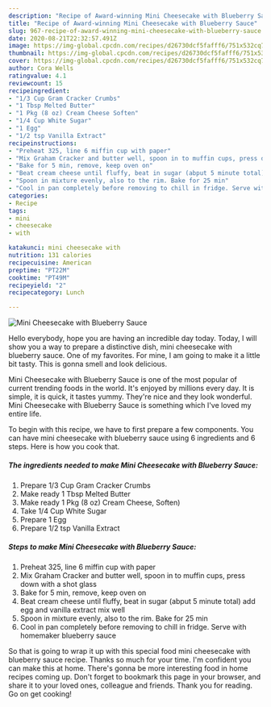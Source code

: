 ```yaml
---
description: "Recipe of Award-winning Mini Cheesecake with Blueberry Sauce"
title: "Recipe of Award-winning Mini Cheesecake with Blueberry Sauce"
slug: 967-recipe-of-award-winning-mini-cheesecake-with-blueberry-sauce
date: 2020-08-21T22:32:57.491Z
image: https://img-global.cpcdn.com/recipes/d26730dcf5fafff6/751x532cq70/mini-cheesecake-with-blueberry-sauce-recipe-main-photo.jpg
thumbnail: https://img-global.cpcdn.com/recipes/d26730dcf5fafff6/751x532cq70/mini-cheesecake-with-blueberry-sauce-recipe-main-photo.jpg
cover: https://img-global.cpcdn.com/recipes/d26730dcf5fafff6/751x532cq70/mini-cheesecake-with-blueberry-sauce-recipe-main-photo.jpg
author: Cora Wells
ratingvalue: 4.1
reviewcount: 15
recipeingredient:
- "1/3 Cup Gram Cracker Crumbs"
- "1 Tbsp Melted Butter"
- "1 Pkg (8 oz) Cream Cheese Soften"
- "1/4 Cup White Sugar"
- "1 Egg"
- "1/2 tsp Vanilla Extract"
recipeinstructions:
- "Preheat 325, line 6 miffin cup with paper"
- "Mix Graham Cracker and butter well, spoon in to muffin cups, press down with a shot glass"
- "Bake for 5 min, remove, keep oven on"
- "Beat cream cheese until fluffy, beat in sugar (abput 5 minute total) add egg and vanilla extract mix well"
- "Spoon in mixture evenly, also to the rim. Bake for 25 min"
- "Cool in pan completely before removing to chill in fridge. Serve with homemaker blueberry sauce"
categories:
- Recipe
tags:
- mini
- cheesecake
- with

katakunci: mini cheesecake with 
nutrition: 131 calories
recipecuisine: American
preptime: "PT22M"
cooktime: "PT49M"
recipeyield: "2"
recipecategory: Lunch

---
```



![Mini Cheesecake with Blueberry Sauce](https://img-global.cpcdn.com/recipes/d26730dcf5fafff6/751x532cq70/mini-cheesecake-with-blueberry-sauce-recipe-main-photo.jpg)

Hello everybody, hope you are having an incredible day today. Today, I will show you a way to prepare a distinctive dish, mini cheesecake with blueberry sauce. One of my favorites. For mine, I am going to make it a little bit tasty. This is gonna smell and look delicious.

Mini Cheesecake with Blueberry Sauce is one of the most popular of current trending foods in the world. It's enjoyed by millions every day. It is simple, it is quick, it tastes yummy. They're nice and they look wonderful. Mini Cheesecake with Blueberry Sauce is something which I've loved my entire life.




To begin with this recipe, we have to first prepare a few components. You can have mini cheesecake with blueberry sauce using 6 ingredients and 6 steps. Here is how you cook that.

<!--inarticleads1-->

##### The ingredients needed to make Mini Cheesecake with Blueberry Sauce:

1. Prepare 1/3 Cup Gram Cracker Crumbs
1. Make ready 1 Tbsp Melted Butter
1. Make ready 1 Pkg (8 oz) Cream Cheese, Soften)
1. Take 1/4 Cup White Sugar
1. Prepare 1 Egg
1. Prepare 1/2 tsp Vanilla Extract




<!--inarticleads2-->

##### Steps to make Mini Cheesecake with Blueberry Sauce:

1. Preheat 325, line 6 miffin cup with paper
1. Mix Graham Cracker and butter well, spoon in to muffin cups, press down with a shot glass
1. Bake for 5 min, remove, keep oven on
1. Beat cream cheese until fluffy, beat in sugar (abput 5 minute total) add egg and vanilla extract mix well
1. Spoon in mixture evenly, also to the rim. Bake for 25 min
1. Cool in pan completely before removing to chill in fridge. Serve with homemaker blueberry sauce




So that is going to wrap it up with this special food mini cheesecake with blueberry sauce recipe. Thanks so much for your time. I'm confident you can make this at home. There's gonna be more interesting food in home recipes coming up. Don't forget to bookmark this page in your browser, and share it to your loved ones, colleague and friends. Thank you for reading. Go on get cooking!

